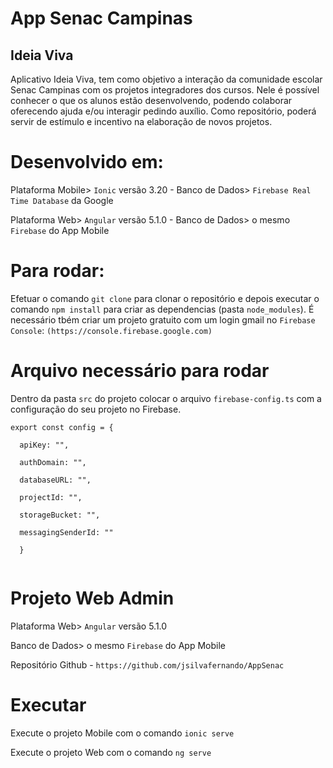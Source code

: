 # App Senac Campinas
## Ideia Viva

Aplicativo Ideia Viva, tem como objetivo a interação da comunidade escolar Senac Campinas com os projetos integradores dos cursos.
Nele é possível conhecer o que os alunos estão desenvolvendo, podendo colaborar oferecendo ajuda e/ou interagir pedindo auxílio.
Como repositório, poderá servir de estímulo e incentivo na elaboração de novos projetos.

# Desenvolvido em:
Plataforma Mobile> ``Ionic`` versão 3.20 -
Banco de Dados> ``Firebase Real Time Database`` da Google

Plataforma Web> ``Angular`` versão 5.1.0 - 
Banco de Dados> o mesmo `Firebase` do App Mobile

# Para rodar:
Efetuar o comando ``git clone`` para clonar o repositório e depois executar o comando ``npm install`` para criar as dependencias (pasta ``node_modules``).
É necessário tbém criar um projeto gratuito com um login gmail no `Firebase Console`:
``(https://console.firebase.google.com)``

# Arquivo necessário para rodar
Dentro da pasta `src` do projeto colocar o arquivo ``firebase-config.ts`` com a configuração do seu projeto no Firebase.

```
export const config = {

  apiKey: "",
  
  authDomain: "",
  
  databaseURL: "",
  
  projectId: "",
  
  storageBucket: "",
  
  messagingSenderId: ""
  
  }   
  
```

# Projeto Web Admin 
Plataforma Web> ``Angular`` versão 5.1.0

Banco de Dados> o mesmo ``Firebase`` do App Mobile

Repositório Github - `https://github.com/jsilvafernando/AppSenac`

# Executar
Execute o projeto Mobile com o comando ``ionic serve``

Execute o projeto Web com o comando ``ng serve``


